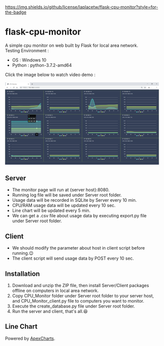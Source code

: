 https://img.shields.io/github/license/laplacetw/flask-cpu-monitor?style=for-the-badge
# flask-cpu-monitor
A simple cpu monitor on web  built by Flask for local area network.
<br>
Testing Environment :
- OS : Windows 10
- Python : python-3.7.2-amd64

Click the image below to watch video demo :
<br><br>
[![DEMO](https://raw.githubusercontent.com/laplacetw/flask-cpu-monitor/master/demo_02.png)](https://www.youtube.com/watch?v=qZ12nJMpYvA)

## Server
- The monitor page will run at {server host}:8080.
- Running log file will be saved under Server root folder.
- Usage data will be recorded in SQLite by Server every 10 min.
- CPU/RAM usage data will be updated every 10 sec.
- Line chart will be updated every 5 min.
- We can get a .csv file about usage data by executing export.py file under Server root folder.

## Client
- We should modify the parameter about host in client script before running.😉
- The client script will send usage data by POST every 10 sec.

## Installation
1. Download and unzip the ZIP file, then install Server/Client packages offline on computers in local area network.
2. Copy CPU_Monitor folder under Server root folder to your server host, and CPU_Monitor_client.py file to computers you want to monitor.
3. Execute the create_database.py file under Server root folder.
4. Run the server and client, that's all.😆

## Line Chart
Powered by [ApexCharts](https://apexcharts.com).
